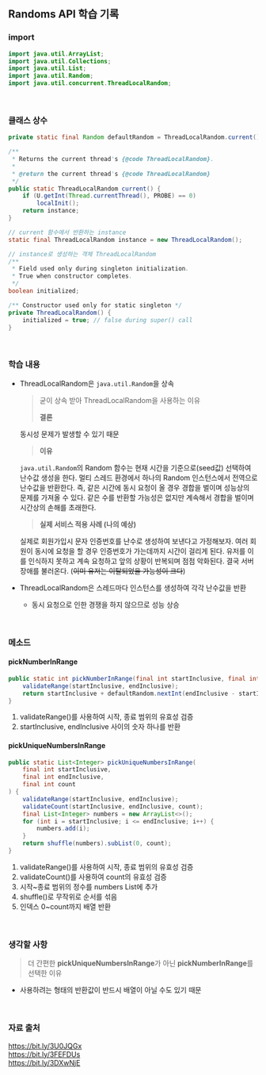 ## Randoms API 학습 기록

### import
```java
import java.util.ArrayList;
import java.util.Collections;
import java.util.List;
import java.util.Random;
import java.util.concurrent.ThreadLocalRandom;
```
<br>

### 클래스 상수
```java
private static final Random defaultRandom = ThreadLocalRandom.current();
```
```java
/**
 * Returns the current thread's {@code ThreadLocalRandom}.
 *
 * @return the current thread's {@code ThreadLocalRandom}
 */
public static ThreadLocalRandom current() {
    if (U.getInt(Thread.currentThread(), PROBE) == 0)
        localInit();
    return instance;
}

// current 함수에서 반환하는 instance
static final ThreadLocalRandom instance = new ThreadLocalRandom();

// instance로 생성하는 객체 ThreadLocalRandom
/**
 * Field used only during singleton initialization.
 * True when constructor completes.
 */
boolean initialized;

/** Constructor used only for static singleton */
private ThreadLocalRandom() {
    initialized = true; // false during super() call
}
```

<br>

### 학습 내용

- ThreadLocalRandom은 `java.util.Random`을 상속
  > 굳이 상속 받아 ThreadLocalRandom을 사용하는 이유
  >
  > **결론**

  동시성 문제가 발생할 수 있기 때문
  > **이유**

  `java.util.Random`의 Random 함수는 현재 시간을 기준으로(seed값) 선택하여 난수값 생성을 한다. 멀티 스레드 환경에서 하나의 Random 인스턴스에서 전역으로 난수값을 반환한다. 즉, 같은 시간에 동시 요청이 올 경우 경합을 벌이며 성능상의 문제를 가져올 수 있다. 같은 수를 반환할 가능성은 없지만 계속해서 경합을 벌이며 시간상의 손해를 초래한다.
  > **실제 서비스 적용 사례 (나의 예상)**

  실제로 회원가입시 문자 인증번호를 난수로 생성하여 보낸다고 가정해보자. 여러 회원이 동시에 요청을 할 경우 인증번호가 가는데까지 시간이 걸리게 된다. 유저를 이를 인식하지 못하고 계속 요청하고 앞의 상황이 반복되며 점점 악화된다. 결국 서버 장애를 불러온다. (~~이미 유저는 이탈되었을 가능성이 크다~~)


- ThreadLocalRandom은 스레드마다 인스턴스를 생성하여 각각 난수값을 반환
    - 동시 요청으로 인한 경쟁을 하지 않으므로 성능 상승

<br>

### 메소드
#### pickNumberInRange
```java
public static int pickNumberInRange(final int startInclusive, final int endInclusive) {
    validateRange(startInclusive, endInclusive);
    return startInclusive + defaultRandom.nextInt(endInclusive - startInclusive + 1);
}
```
1. validateRange()를 사용하여 시작, 종료 범위의 유효성 검증
2. startInclusive, endInclusive 사이의 숫자 하나를 반환

#### pickUniqueNumbersInRange
```java
public static List<Integer> pickUniqueNumbersInRange(
    final int startInclusive,
    final int endInclusive,
    final int count
) {
    validateRange(startInclusive, endInclusive);
    validateCount(startInclusive, endInclusive, count);
    final List<Integer> numbers = new ArrayList<>();
    for (int i = startInclusive; i <= endInclusive; i++) {
        numbers.add(i);
    }
    return shuffle(numbers).subList(0, count);
}
```
1. validateRange()를 사용하여 시작, 종료 범위의 유효성 검증
2. validateCount()를 사용하여 count의 유효성 검증
3. 시작~종료 범위의 정수를 numbers List에 추가
4. shuffle()로 무작위로 순서를 섞음
5. 인덱스 0~count까지 배열 반환

<br>

### 생각할 사항

> 더 간편한 **pickUniqueNumbersInRange**가 아닌 **pickNumberInRange**를 선택한 이유  

- 사용하려는 형태의 반환값이 반드시 배열이 아닐 수도 있기 때문

<br>

### 자료 출처
https://bit.ly/3U0JQGx  
https://bit.ly/3FEFDUs  
https://bit.ly/3DXwNjE